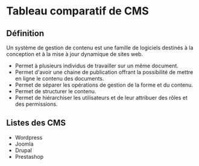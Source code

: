 # Tableau comparatif de CMS #

## Définition ##
Un système de gestion de contenu est une famille de logiciels destinés à la conception et à la mise à jour dynamique de sites web.
* Permet à plusieurs individus de travailler sur un même document.
* Permet d'avoir une chaine de publication offrant la possibilité de mettre en ligne le contenu des documents.
* Permet de séparer les opérations de gestion de la forme et du contenu.
* Permet de structurer le contenu.
* Permet de hiérarchiser les utilisateurs et de leur attribuer des rôles et des permissions.

## Listes des CMS ##
* Wordpress
* Joomla
* Drupal
* Prestashop

